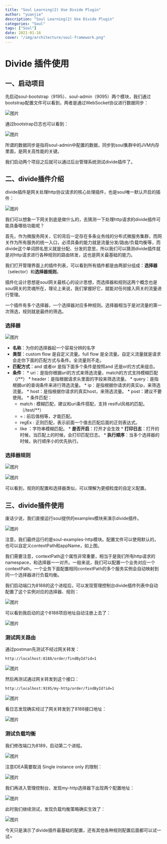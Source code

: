 ```yaml
---
title: "Soul Learning(2) Use Divide Plugin"
author: "yuanjie"
description: "Soul Learning(2) Use Divide Plugin"
categories: "Soul"
tags: ["Soul"]
date: 2021-01-16
cover: "/img/architecture/soul-framework.png"
---
```


# Divide 插件使用

## 一、启动项目

先启动soul-bootstrap（9195）、soul-admin（9095）两个模块，我们通过bootstrap配置文件可以看到，两者是通过WebSocket协议进行数据同步：

![图片](/img/soul/blog2/01.png)

通过bootstrap日志也可以看到：

![图片](/img/soul/blog2/02.png)

所谓的数据同步是指将soul-admin中配置的数据，同步到soul集群中的JVM内存里面，是网关高性能的关键。

我们启动两个项目之后就可以通过后台管理系统测试divide插件了。

## 二、divide插件介绍

divide插件是网关处理http协议请求的核心处理插件，也是soul唯一默认开启的插件：

![图片](/img/soul/blog2/03.png)

我们可以想象一下网关到底是做什么的，去猜测一下处理http请求的divide插件可能具备哪些功能呢？

首先，作为微服务网关，它的背后一定存在多条业务线的分布式微服务集群，而网关作为所有服务的统一入口，必须具备的能力就是流量分发/路由/负载均衡等，而divide这个单词顾名思义就是分配、分发的意思，所以我们可以猜测divide插件就是对http请求进行各种规则的路由转发，这也是网关最基础的能力。

我们打开管理界面上的插件列表，可以看到所有插件都是由两部分组成：**选择器**（selector）和**选择器规则**。

插件化设计思想是soul网关最核心的设计思想，而选择器和规则这两个概念也是soul网关的灵魂所在，理论上来说，我们掌握好它，就能对任何接入网关的流量进行管理。

一个插件有多个选择器，一个选择器对应多种规则。选择器相当于是对流量的第一次筛选，规则就是最终的筛选。

### 选择器

![图片](/img/soul/blog2/04.png)

   * **名称**：为你的选择器起一个容易分辨的名字
   * **类型**：custom flow 是自定义流量。full flow 是全流量。自定义流量就是请求会走你下面的匹配方式与条件。全流量则不走。
   * **匹配方式**：and 或者or 是指下面多个条件是按照and 还是or的方式来组合。
   * **条件**：
    * uri：是指你根据uri的方式来筛选流量，match的方式支持模糊匹配（/**）
    * header：是指根据请求头里面的字段来筛选流量。
    * query：是指根据uri的查询条件来进行筛选流量。
    * ip：是指根据你请求的真实ip，来筛选流量。
    * host：是指根据你请求的真实host，来筛选流量。
    * post：建议不要使用。
    * 条件匹配：
        * match : 模糊匹配，建议和uri条件搭配，支持 restful风格的匹配。（/test/**）
        * = : 前后值相等，才能匹配。
        * regEx : 正则匹配，表示前面一个值去匹配后面的正则表达式。
        * like ：字符串模糊匹配。
    * **是否开启**：打开才会生效
    * **打印日志**：打开的时候，当匹配上的时候，会打印匹配日志。
    * **执行顺序**：当多个选择器的时候，执行顺序小的优先执行。
### 选择器规则

![图片](/img/soul/blog2/05.png)

![图片](/img/soul/blog2/06.png)

可以看到，规则的配置和选择器类似，可以理解为更细粒度的自定义配置。

## 三、divide插件使用

废话少说，我们直接运行soul提供的examples模块来演示divide插件。

![图片](/img/soul/blog2/07.png)

注意，我们最终运行的是soul-examples-http模块。配置文件可以使用默认的，也可以自定义contextPath和appName，如上图。

我们需要注意，contextPath这个属性非常重要，相当于是我们所有http请求的namespace，和选择器一一对齐。一般来说，我们可以配置一个业务对应一个contextPath，一个业务下面配置相同contextPath的多个服务实例会自动映射到同一个选择器进行负载均衡。

我们启动端口为8188的这个进程后，可以发现管理控制台divide插件列表中自动配置了这个实例对应的选择器、规则：

![图片](/img/soul/blog2/08.png)

可以看到我启动的这个8188项目地址自动注册上去了：

![图片](/img/soul/blog2/09.png)

### 测试网关路由

通过postman先测试不经过网关转发：

```plain
http://localhost:8188/order/findById?id=1
```
![图片](/img/soul/blog2/10.png)

然后再测试通过网关转发到这个接口：

```plain
http://localhost:9195/my-http/order/findById?id=1
```
![图片](/img/soul/blog2/11.png)

看日志发现确实经过了网关转发到了8188接口地址：

![图片](/img/soul/blog2/12.png)

### 测试负载均衡

我们修改端口为8189，启动第二个进程。

![图片](/img/soul/blog2/13.png)

注意IDEA需要取消 Single instance only 的限制：

![图片](/img/soul/blog2/14.png)

我们再进入管理控制台，发现my-http选择器下出现两个配置地址：

![图片](/img/soul/blog2/15.png)

此时我们继续测试，发现负载均衡策略确实生效了：

![图片](/img/soul/blog2/16.png)

今天只是演示了divide插件最基础的配置，还有其他各种规则配置后面都可以试一试~

